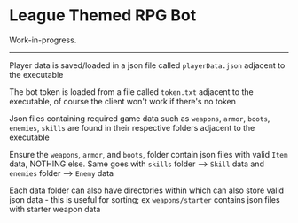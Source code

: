 # League Themed RPG Bot

Work-in-progress.

----

Player data is saved/loaded in a json file called `playerData.json` adjacent to the executable

The bot token is loaded from a file called `token.txt` adjacent to the executable, of course the client won't work if there's no token

Json files containing required game data such as `weapons`, `armor`, `boots`, `enemies`, `skills` are found in their respective folders adjacent to the executable

Ensure the `weapons`, `armor`, and `boots`, folder contain json files with valid `Item` data, NOTHING else. Same goes with `skills` folder --> `Skill` data and `enemies` folder --> `Enemy` data

Each data folder can also have directories within which can also store valid json data - this is useful for sorting; ex `weapons/starter` contains json files with starter weapon data
